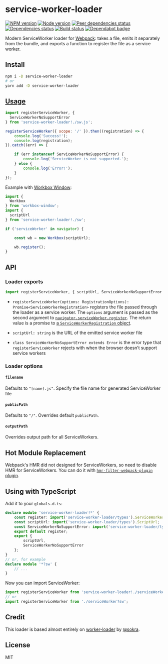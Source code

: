 # service-worker-loader

[![NPM version][npm]][npm-url]
[![Node version][node]][node-url]
[![Peer dependencies status][peer-deps]][peer-deps-url]
[![Dependencies status][deps]][deps-url]
[![Build status][build]][build-url]
[![Dependabot badge][dependabot]][dependabot-url]

[npm]: https://img.shields.io/npm/v/service-worker-loader.svg
[npm-url]: https://npmjs.com/package/service-worker-loader

[node]: https://img.shields.io/node/v/service-worker-loader.svg
[node-url]: https://nodejs.org

[peer-deps]: https://david-dm.org/mohsen1/service-worker-loader/peer-status.svg
[peer-deps-url]: https://david-dm.org/mohsen1/service-worker-loader?type=peer

[deps]: https://david-dm.org/mohsen1/service-worker-loader.svg
[deps-url]: https://david-dm.org/mohsen1/service-worker-loader

[build]: http://img.shields.io/travis/mohsen1/service-worker-loader/master.svg
[build-url]: https://travis-ci.org/mohsen1/service-worker-loader

[dependabot]: https://api.dependabot.com/badges/status?host=github&repo=mohsen1/service-worker-loader
[dependabot-url]: https://dependabot.com/

Modern ServiceWorker loader for [Webpack](https://webpack.js.org): takes a file, emits it separately from the bundle, and exports a function to register the file as a service worker.

## Install

```sh
npm i -D service-worker-loader
# or
yarn add -D service-worker-loader
```

## [Usage](https://webpack.js.org/concepts/loaders)

```js
import registerServiceWorker, {
  ServiceWorkerNoSupportError
} from 'service-worker-loader!./sw.js';

registerServiceWorker({ scope: '/' }).then((registration) => {
    console.log('Success!');
    console.log(registration);
}).catch((err) => {

    if (err instanceof ServiceWorkerNoSupportError) {
        console.log('ServiceWorker is not supported.');
    } else {
        console.log('Error!');
    }
});
```

Example with [Workbox Window](https://developers.google.com/web/tools/workbox/modules/workbox-window):

```js
import {
  Workbox
} from 'workbox-window';
import {
  scriptUrl
} from 'service-worker-loader!./sw';

if ('serviceWorker' in navigator) {

    const wb = new Workbox(scriptUrl);

    wb.register();
}
```

## API

### Loader exports

```js
import registerServiceWorker, { scriptUrl, ServiceWorkerNoSupportError } from 'service-worker-loader!./service-worker.js';
```

* `registerServiceWorker(options: RegistrationOptions): Promise<ServiceWorkerRegistration>` registers the file passed through the loader as a service worker. The `options` argument is passed as the second argument to [`navigator.serviceWorker.register`](https://developer.mozilla.org/en-US/docs/Web/API/ServiceWorkerContainer/register). The return value is a promise to [a `ServiceWorkerRegistration` object](https://developer.mozilla.org/en-US/docs/Web/API/ServiceWorkerRegistration).

* `scriptUrl: string` is the URL of the emitted service worker file

* `class ServiceWorkerNoSupportError extends Error` is the error type that `registerServiceWorker` rejects with when the browser doesn’t support service workers

### Loader options

#### `filename`

Defaults to `"[name].js"`. Specify the file name for generated ServiceWorker file

#### `publicPath`

Defaults to `"/"`. Overrides default `publicPath`. 

#### `outputPath`

Overrides output path for all ServiceWorkers.

## Hot Module Replacement

Webpack's HMR did not designed for ServiceWorkers, so need to disable HMR for ServiceWorkers. You can do it with [`hmr-filter-webpack-plugin` plugin](https://github.com/TrigenSoftware/hmr-filter-webpack-plugin#usage).

## Using with TypeScript

Add it to your `globals.d.ts`:

```ts
declare module 'service-worker-loader!*' {
    const register: import('service-worker-loader/types').ServiceWorkerRegister;
    const scriptUrl: import('service-worker-loader/types').ScriptUrl;
    const ServiceWorkerNoSupportError: import('service-worker-loader/types').ServiceWorkerNoSupportError;
    export default register;
    export {
        scriptUrl,
        ServiceWorkerNoSupportError
    };
}
// or, for example
declare module '*?sw' {
    // ...
}
```

Now you can import ServiceWorker:

```ts
import registerServiceWorker from 'service-worker-loader!./serviceWorker';
// or
import registerServiceWorker from './serviceWorker?sw';
```

## Credit

This loader is based almost entirely on [worker-loader](https://github.com/webpack/worker-loader) by [@sokra](https://github.com/sokra).

## License

MIT
